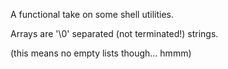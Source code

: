 A functional take on some shell utilities.

Arrays are '\0' separated (not terminated!) strings.

(this means no empty lists though... hmmm)
